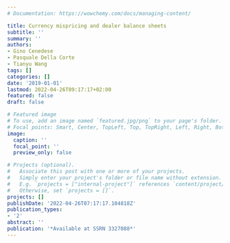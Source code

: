```yaml
---
# Documentation: https://wowchemy.com/docs/managing-content/

title: Currency mispricing and dealer balance sheets
subtitle: ''
summary: ''
authors:
- Gino Cenedese
- Pasquale Della Corte
- Tianyu Wang
tags: []
categories: []
date: '2019-01-01'
lastmod: 2022-04-26T09:17:17+02:00
featured: false
draft: false

# Featured image
# To use, add an image named `featured.jpg/png` to your page's folder.
# Focal points: Smart, Center, TopLeft, Top, TopRight, Left, Right, BottomLeft, Bottom, BottomRight.
image:
  caption: ''
  focal_point: ''
  preview_only: false

# Projects (optional).
#   Associate this post with one or more of your projects.
#   Simply enter your project's folder or file name without extension.
#   E.g. `projects = ["internal-project"]` references `content/project/deep-learning/index.md`.
#   Otherwise, set `projects = []`.
projects: []
publishDate: '2022-04-26T07:17:17.104818Z'
publication_types:
- '2'
abstract: ''
publication: '*Available at SSRN 3327088*'
---
```

